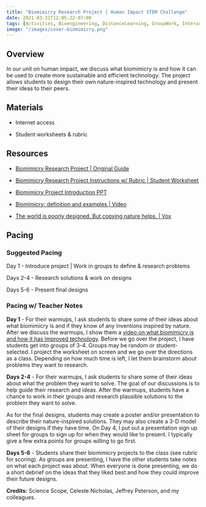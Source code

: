 ```yaml
---
title: "Biomimicry Research Project | Human Impact STEM Challenge"
date: 2021-03-31T12:05:22-07:00
tags: [Activities, Bioengineering, DistanceLearning, GroupWork, Interactive, OnlineLearning]
image: "/images/cover-biomimicry.png"
---
```


## Overview

In our unit on human impact, we discuss what biomimicry is and how it can be used to create more sustainable and efficient technology. The project allows students to design their own nature-inspired technology and present their ideas to their peers.

## Materials

- Internet access

- Student worksheets & rubric

## Resources

- [Biomimicry Research Project | Original Guide](/downloads/biomimicry-project.pdf)

- [Biomimicry Research Project Instructions w/ Rubric | Student Worksheet](/downloads/biomimicry-research-project-instructions.docx)

- [Biomimicry Project Introduction PPT](/downloads/biomimicry-project.pptx)

- [Biomimicry: definition and examples | Video](https://www.youtube.com/watch?v=UHb_XNgIHFY)

- [The world is poorly designed. But copying nature helps. | Vox](https://www.youtube.com/watch?v=iMtXqTmfta0)

## Pacing

### Suggested Pacing

Day 1 - Introduce project | Work in groups to define & research problems

Days 2-4 - Research solutions & work on designs

Days 5-6 - Present final designs

### Pacing w/ Teacher Notes

**Day 1** - For their warmups, I ask students to share some of their ideas about what biomimicry is and if they know of any inventions inspired by nature. After we discuss the warmups, I show them a [video on what biomimicry is and how it has improved technology](https://youtu.be/iMtXqTmfta0). Before we go over the project, I have students get into groups of 3-4. Groups may be random or student-selected. I project the worksheet on screen and we go over the directions as a class. Depending on how much time is left, I let them brainstorm about problems they want to research.

**Days 2-4** - For their warmups, I ask students to share some of their ideas about what the problem they want to solve. The goal of our discussions is to help guide their research and ideas. After the warmups, students have a chance to work in their groups and research plausible solutions to the problem they want to solve.

As for the final designs, students may create a poster and/or presentation to describe their nature-inspired solutions. They may also create a 3-D model of their designs if they have time. On Day 4, I put out a presentation sign up sheet for groups to sign up for when they would like to present. I typically give a few extra points for groups willing to go first.

**Days 5-6** - Students share their biomimicry projects to the class (see rubric for scoring). As groups are presenting, I have the other students take notes on what each project was about. When everyone is done presenting, we do a short debrief on the ideas that they liked best and how they could improve their future designs.

**Credits:** Science Scope, Celeste Nicholas, Jeffrey Peterson, and my colleagues.
